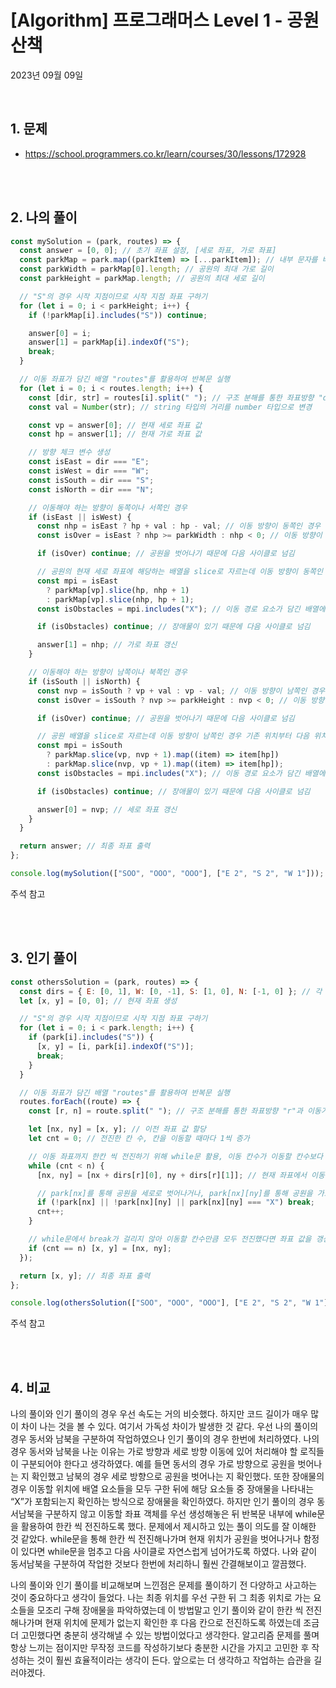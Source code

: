 # [Algorithm] 프로그래머스 Level 1 - 공원 산책

2023년 09월 09일

<br>

## 1. 문제

- https://school.programmers.co.kr/learn/courses/30/lessons/172928

<br>
<br>

## 2. 나의 풀이

```jsx
const mySolution = (park, routes) => {
  const answer = [0, 0]; // 초기 좌표 설정, [세로 좌표, 가로 좌표]
  const parkMap = park.map((parkItem) => [...parkItem]); // 내부 문자를 배열로 변경
  const parkWidth = parkMap[0].length; // 공원의 최대 가로 길이
  const parkHeight = parkMap.length; // 공원의 최대 세로 길이

  // "S"의 경우 시작 지점이므로 시작 지점 좌표 구하기
  for (let i = 0; i < parkHeight; i++) {
    if (!parkMap[i].includes("S")) continue;

    answer[0] = i;
    answer[1] = parkMap[i].indexOf("S");
    break;
  }

  // 이동 좌표가 담긴 배열 "routes"를 활용하여 반복문 실행
  for (let i = 0; i < routes.length; i++) {
    const [dir, str] = routes[i].split(" "); // 구조 분해를 통한 좌표방향 "dir"과 이동거리 "str" 분해
    const val = Number(str); // string 타입의 거리를 number 타입으로 변경

    const vp = answer[0]; // 현재 세로 좌표 값
    const hp = answer[1]; // 현재 가로 좌표 값

    // 방향 체크 변수 생성
    const isEast = dir === "E";
    const isWest = dir === "W";
    const isSouth = dir === "S";
    const isNorth = dir === "N";

    // 이동해야 하는 방향이 동쪽이나 서쪽인 경우
    if (isEast || isWest) {
      const nhp = isEast ? hp + val : hp - val; // 이동 방향이 동쪽인 경우 현재 가로 좌표에 이동 거리를 더하고 서쪽인 경우 현재 가로 좌표에 이동 거리를 빼 다음 좌표 구하기
      const isOver = isEast ? nhp >= parkWidth : nhp < 0; // 이동 방향이 동쪽인 경우 이동할 좌표가 공원에 크기보다 크거나 같음을 확인하고 서쪽인 경우 공원에 가장 좌측 위치인 0보다 작은지 확인

      if (isOver) continue; // 공원을 벗어나기 때문에 다음 사이클로 넘김

      // 공원의 현재 세로 좌표에 해당하는 배열을 slice로 자르는데 이동 방향이 동쪽인 경우 기존 위치부터 다음 위치까지 자르고 서쪽인 경우 다음 위치부터 기존 위치까지 자름
      const mpi = isEast
        ? parkMap[vp].slice(hp, nhp + 1)
        : parkMap[vp].slice(nhp, hp + 1);
      const isObstacles = mpi.includes("X"); // 이동 경로 요소가 담긴 배열에 장애물이 포함되어 있는지 확인

      if (isObstacles) continue; // 장애물이 있기 때문에 다음 사이클로 넘김

      answer[1] = nhp; // 가로 좌표 갱신
    }

    // 이동해야 하는 방향이 남쪽이나 북쪽인 경우
    if (isSouth || isNorth) {
      const nvp = isSouth ? vp + val : vp - val; // 이동 방향이 남쪽인 경우 현재 세로 좌표에 이동 거리를 더하고 북쪽인 경우 현재 세로 좌표에 이동 거리를 빼 다음 좌표 구하기
      const isOver = isSouth ? nvp >= parkHeight : nvp < 0; // 이동 방향이 남쪽인 경우 이동할 좌표가 공원에 크기보다 크거나 같음을 확인하고 북쪽인 경우 공원에 가장 상단 위치인 0보다 작은지 확인

      if (isOver) continue; // 공원을 벗어나기 때문에 다음 사이클로 넘김

      // 공원 배열을 slice로 자르는데 이동 방향이 남쪽인 경우 기존 위치부터 다음 위치까지 자르고 북쪽인 경우 다음 위치부터 기존 위치까지 자른 후 각 배열에서 현재 가로 좌표에 해당하는 요소들만 뽑아냄
      const mpi = isSouth
        ? parkMap.slice(vp, nvp + 1).map((item) => item[hp])
        : parkMap.slice(nvp, vp + 1).map((item) => item[hp]);
      const isObstacles = mpi.includes("X"); // 이동 경로 요소가 담긴 배열에 장애물이 포함되어 있는지 확인

      if (isObstacles) continue; // 장애물이 있기 때문에 다음 사이클로 넘김

      answer[0] = nvp; // 세로 좌표 갱신
    }
  }

  return answer; // 최종 좌표 출력
};

console.log(mySolution(["SOO", "OOO", "OOO"], ["E 2", "S 2", "W 1"])); // [2, 1]
```

주석 참고

<br>
<br>

## 3. 인기 풀이

```jsx
const othersSolution = (park, routes) => {
  const dirs = { E: [0, 1], W: [0, -1], S: [1, 0], N: [-1, 0] }; // 각 좌표를 객체 key로 활용하여 이동 좌표를 배열로 할당
  let [x, y] = [0, 0]; // 현재 좌표 생성

  // "S"의 경우 시작 지점이므로 시작 지점 좌표 구하기
  for (let i = 0; i < park.length; i++) {
    if (park[i].includes("S")) {
      [x, y] = [i, park[i].indexOf("S")];
      break;
    }
  }

  // 이동 좌표가 담긴 배열 "routes"를 활용하여 반복문 실행
  routes.forEach((route) => {
    const [r, n] = route.split(" "); // 구조 분해를 통한 좌표방향 "r"과 이동거리 "n" 분해

    let [nx, ny] = [x, y]; // 이전 좌표 값 할당
    let cnt = 0; // 전진한 칸 수, 칸을 이동할 때마다 1씩 증가

    // 이동 좌표까지 한칸 씩 전진하기 위해 while문 활용, 이동 칸수가 이동할 칸수보다 작은 경우만 실행
    while (cnt < n) {
      [nx, ny] = [nx + dirs[r][0], ny + dirs[r][1]]; // 현재 좌표에서 이동할 방향만큼 한칸 이동

      // park[nx]를 통해 공원을 세로로 벗어나거나, park[nx][ny]를 통해 공원을 가로로 벗어나거나, park[nx][ny] === "X"를 통해 다음 이동할 칸에 장애물이 있는지 확인 후 하나라도 해당된다면 while 반복문을 중단시킴
      if (!park[nx] || !park[nx][ny] || park[nx][ny] === "X") break;
      cnt++;
    }

    // while문에서 break가 걸리지 않아 이동할 칸수만큼 모두 전진했다면 좌표 값을 갱신하기 위해 이동이 완료된 좌표 값을 x, y에 할당하고 break가 걸려 이동할 칸수만큼 모두 전진하지 못했다면 할당하지 않고 다음 사이클로 넘어감
    if (cnt == n) [x, y] = [nx, ny];
  });

  return [x, y]; // 최종 좌표 출력
};

console.log(othersSolution(["SOO", "OOO", "OOO"], ["E 2", "S 2", "W 1"])); // [2, 1]
```

주석 참고

<br>
<br>

## 4. 비교

나의 풀이와 인기 풀이의 경우 우선 속도는 거의 비슷했다. 하지만 코드 길이가 매우 많이 차이 나는 것을 볼 수 있다. 여기서 가독성 차이가 발생한 것 같다. 우선 나의 풀이의 경우 동서와 남북을 구분하여 작업하였으나 인기 풀이의 경우 한번에 처리하였다. 나의 경우 동서와 남북을 나눈 이유는 가로 방향과 세로 방향 이동에 있어 처리해야 할 로직들이 구분되어야 한다고 생각하였다. 예를 들면 동서의 경우 가로 방향으로 공원을 벗어나는 지 확인했고 남북의 경우 세로 방향으로 공원을 벗어나는 지 확인했다. 또한 장애물의 경우 이동할 위치에 배열 요소들을 모두 구한 뒤에 해당 요소들 중 장애물을 나타내는 “X”가 포함되는지 확인하는 방식으로 장애물을 확인하였다. 하지만 인기 풀이의 경우 동서남북을 구분하지 않고 이동할 좌표 객체를 우선 생성해놓은 뒤 반복문 내부에 while문을 활용하여 한칸 씩 전진하도록 했다. 문제에서 제시하고 있는 풀이 의도를 잘 이해한 것 같았다. while문을 통해 한칸 씩 전진해나가며 현재 위치가 공원을 벗어나거나 함정이 있다면 while문을 멈추고 다음 사이클로 자연스럽게 넘어가도록 하였다. 나와 같이 동서남북을 구분하여 작업한 것보다 한번에 처리하니 훨씬 간결해보이고 깔끔했다.

나의 풀이와 인기 풀이를 비교해보며 느낀점은 문제를 풀이하기 전 다양하고 사고하는 것이 중요하다고 생각이 들었다. 나는 최종 위치를 우선 구한 뒤 그 최종 위치로 가는 요소들을 모조리 구해 장애물을 파악하였는데 이 방법말고 인기 풀이와 같이 한칸 씩 전진해나가며 현재 위치에 문제가 없는지 확인한 후 다음 칸으로 전진하도록 하였는데 조금 더 고민했다면 충분히 생각해낼 수 있는 방법이었다고 생각한다. 알고리즘 문제를 풀며 항상 느끼는 점이지만 무작정 코드를 작성하기보다 충분한 시간을 가지고 고민한 후 작성하는 것이 훨씬 효율적이라는 생각이 든다. 앞으로는 더 생각하고 작업하는 습관을 길러야겠다.

<br>
